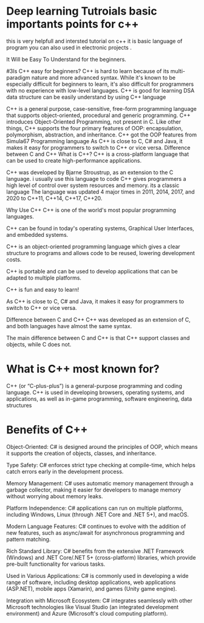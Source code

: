# Deep learning Tutroials basic importants points for c++
this  is very helpfull and intersted tutorial on c++
it is basic language of program you can also used in electronic projects .



It Will be Easy To Understand for the beginners.

#3Is C++ easy for beginners?
C++ is hard to learn because of its multi-paradigm nature and more advanced syntax. While it's known to be especially difficult for beginners to learn, it's also difficult for programmers with no experience with low-level languages.
C++ is good for learning DSA
data structure can be easily understand by using C++ language

C++ is a general purpose, case-sensitive, free-form programming language that supports object-oriented, procedural and generic programming.
C++ introduces Object-Oriented Programming, not present in C. Like other things, C++ supports the four primary features of OOP: encapsulation, polymorphism, abstraction, and inheritance. C++ got the OOP features from Simula67 Programming language
As C++ is close to C, C# and Java, it makes it easy for programmers to switch to C++ or vice versa.
Difference between C and C++
What is C++?
C++ is a cross-platform language that can be used to create high-performance applications.

C++ was developed by Bjarne Stroustrup, as an extension to the C language.
i usually use this language to code 
C++ gives programmers a high level of control over system resources and memory.
its a classic language 
The language was updated 4 major times in 2011, 2014, 2017, and 2020 to C++11, C++14, C++17, C++20.

Why Use C++
C++ is one of the world's most popular programming languages.

C++ can be found in today's operating systems, Graphical User Interfaces, and embedded systems.

C++ is an object-oriented programming language which gives a clear structure to programs and allows code to be reused, lowering development costs.

C++ is portable and can be used to develop applications that can be adapted to multiple platforms.

C++ is fun and easy to learn!

As C++ is close to C, C# and Java, it makes it easy for programmers to switch to C++ or vice versa.

Difference between C and C++
C++ was developed as an extension of C, and both languages have almost the same syntax.

The main difference between C and C++ is that C++ support classes and objects, while C does not.

# What is C++ most known for?
C++ (or “C-plus-plus”) is a general-purpose programming and coding language. C++ is used in developing browsers, operating systems, and applications, as well as in-game programming, software engineering, data structures

# Benefits of C++
Object-Oriented: C# is designed around the principles of OOP, which means it supports the creation of objects, classes, and inheritance.

Type Safety: C# enforces strict type checking at compile-time, which helps catch errors early in the development process.

Memory Management: C# uses automatic memory management through a garbage collector, making it easier for developers to manage memory without worrying about memory leaks.

Platform Independence: C# applications can run on multiple platforms, including Windows, Linux (through .NET Core and .NET 5+), and macOS.

Modern Language Features: C# continues to evolve with the addition of new features, such as async/await for asynchronous programming and pattern matching.

Rich Standard Library: C# benefits from the extensive .NET Framework (Windows) and .NET Core/.NET 5+ (cross-platform) libraries, which provide pre-built functionality for various tasks.

Used in Various Applications: C# is commonly used in developing a wide range of software, including desktop applications, web applications (ASP.NET), mobile apps (Xamarin), and games (Unity game engine).

Integration with Microsoft Ecosystem: C# integrates seamlessly with other Microsoft technologies like Visual Studio (an integrated development environment) and Azure (Microsoft's cloud computing platform).

